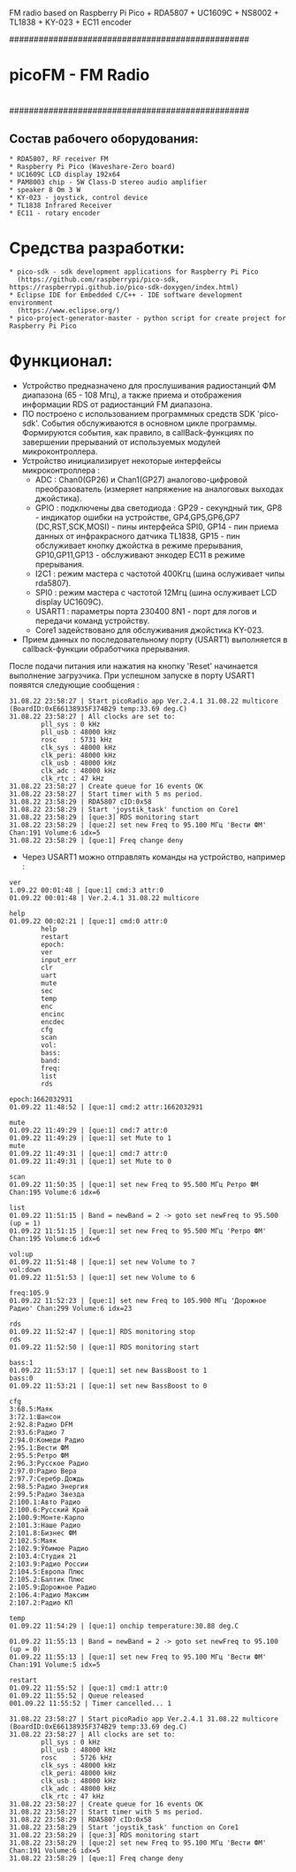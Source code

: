 FM radio based on Raspberry Pi Pico + RDA5807 + UC1609C + NS8002 + TL1838 + KY-023 + EC11 encoder

#################################################
#
#            picoFM - FM Radio
#
#################################################


## Состав рабочего оборудования:

```
* RDA5807, RF receiver FM
* Raspberry Pi Pico (Waveshare-Zero board)
* UC1609C LCD display 192x64
* PAM8003 chip - 5W Class-D stereo audio amplifier
* speaker 8 Om 3 W
* KY-023 - joystick, control device
* TL1838 Infrared Receiver
* EC11 - rotary encoder
```


# Средства разработки:

```
* pico-sdk - sdk development applications for Raspberry Pi Pico
  (https://github.com/raspberrypi/pico-sdk, https://raspberrypi.github.io/pico-sdk-doxygen/index.html)
* Eclipse IDE for Embedded C/C++ - IDE software development environment
  (https://www.eclipse.org/)
* pico-project-generator-master - python script for create project for Raspberry Pi Pico
```


# Функционал:
* Устройство предназначено для прослушивания радиостанций ФМ диапазона (65 - 108 Мгц),
  а также приема и отображения информации RDS от радиостанций FM диапазона.
* ПО построено с использованием программных средств SDK 'pico-sdk'.
  События обслуживаются в основном цикле программы. Формируются события, как правило, в callBack-функциях
  по завершении прерываний от используемых модулей микроконтроллера.
* Устройство инициализирует некоторые интерфейсы микроконтроллера :
  - ADC : Chan0(GP26) и Chan1(GP27) аналогово-цифровой преобразователь (измеряет напряжение на аналоговых выходах джойстика).
  - GPIO : подключены два светодиода : GP29 - секундный тик, GP8 - индикатор ошибки на устройстве,
           GP4,GP5,GP6,GP7 (DC,RST,SCK,MOSI) - пины интерфейса SPI0, GP14 - пин приема данных от
           инфракрасного датчика TL1838, GP15 - пин обслуживает кнопку джойстка в режиме прерывания,
           GP10,GP11,GP13 - обслуживают энкодер EC11 в режиме прерывания.
  - I2C1 : режим мастера с частотой 400Кгц (шина ослуживает чипы rda5807).
  - SPI0 : режим мастера с частотой 12Мгц (шина ослуживает LCD display UC1609C).
  - USART1 : параметры порта 230400 8N1 - порт для логов и передачи команд устройству.
  - Core1 задействовано для обслуживания джойстика KY-023.
* Прием данных по последовательному порту (USART1) выполняется в callback-функции обработчика прерывания.

После подачи питания или нажатия на кнопку 'Reset' начинается выполнение загрузчика.
При успешном запуске в порту USART1 появятся следующие сообщения :


```
31.08.22 23:58:27 | Start picoRadio app Ver.2.4.1 31.08.22 multicore (BoardID:0xE66138935F374B29 temp:33.69 deg.C)
31.08.22 23:58:27 | All clocks are set to:
        pll_sys : 0 kHz
        pll_usb : 48000 kHz
        rosc    : 5731 kHz
        clk_sys : 48000 kHz
        clk_peri: 48000 kHz
        clk_usb : 48000 kHz
        clk_adc : 48000 kHz
        clk_rtc : 47 kHz
31.08.22 23:58:27 | Create queue for 16 events OK
31.08.22 23:58:27 | Start timer with 5 ms period.
31.08.22 23:58:29 | RDA5807 cID:0x58
31.08.22 23:58:29 | Start 'joystik_task' function on Core1
31.08.22 23:58:29 | [que:3] RDS monitoring start
31.08.22 23:58:29 | [que:2] set new Freq to 95.100 МГц 'Вести ФМ' Chan:191 Volume:6 idx=5
31.08.22 23:58:29 | [que:1] Freq change deny
```

* Через USART1 можно отправлять команды на устройство, например :

```
ver
1.09.22 00:01:48 | [que:1] cmd:3 attr:0
01.09.22 00:01:48 | Ver.2.4.1 31.08.22 multicore

help
01.09.22 00:02:21 | [que:1] cmd:0 attr:0
        help
        restart
        epoch:
        ver
        input_err
        clr
        uart
        mute
        sec
        temp
        enc
        encinc
        encdec
        cfg
        scan
        vol:
        bass:
        band:
        freq:
        list
        rds

epoch:1662032931
01.09.22 11:48:52 | [que:1] cmd:2 attr:1662032931

mute
01.09.22 11:49:29 | [que:1] cmd:7 attr:0
01.09.22 11:49:29 | [que:1] set Mute to 1
mute
01.09.22 11:49:31 | [que:1] cmd:7 attr:0
01.09.22 11:49:31 | [que:1] set Mute to 0

scan
01.09.22 11:50:35 | [que:1] set new Freq to 95.500 МГц Ретро ФМ Chan:195 Volume:6 idx=6

list
01.09.22 11:51:15 | Band = newBand = 2 -> goto set newFreq to 95.500 (up = 1)
01.09.22 11:51:15 | [que:1] set new Freq to 95.500 МГц 'Ретро ФМ' Chan:195 Volume:6 idx=6

vol:up
01.09.22 11:51:48 | [que:1] set new Volume to 7
vol:down
01.09.22 11:51:53 | [que:1] set new Volume to 6

freq:105.9
01.09.22 11:52:23 | [que:1] set new Freq to 105.900 МГц 'Дорожное Радио' Chan:299 Volume:6 idx=23

rds
01.09.22 11:52:47 | [que:1] RDS monitoring stop
rds
01.09.22 11:52:50 | [que:1] RDS monitoring start

bass:1
01.09.22 11:53:17 | [que:1] set new BassBoost to 1
bass:0
01.09.22 11:53:21 | [que:1] set new BassBoost to 0

cfg
3:68.5:Маяк
3:72.1:Шансон
2:92.8:Радио DFM
2:93.6:Радио 7
2:94.0:Комеди Радио
2:95.1:Вести ФМ
2:95.5:Ретро ФМ
2:96.3:Русское Радио
2:97.0:Радио Вера
2:97.7:Серебр.Дождь
2:98.5:Радио Энергия
2:99.5:Радио Звезда
2:100.1:Авто Радио
2:100.6:Русский Край
2:100.9:Монте-Карло
2:101.3:Наше Радио
2:101.8:Бизнес ФМ
2:102.5:Маяк
2:102.9:Ўбимое Радио
2:103.4:Студия 21
2:103.9:Радио России
2:104.5:Европа Плюс
2:105.2:Балтик Плюс
2:105.9:Дорожное Радио
2:106.4:Радио Максим
2:107.2:Радио КП

temp
01.09.22 11:54:29 | [que:1] onchip temperature:30.88 deg.C

01.09.22 11:55:13 | Band = newBand = 2 -> goto set newFreq to 95.100 (up = 0)
01.09.22 11:55:13 | [que:1] set new Freq to 95.100 МГц 'Вести ФМ' Chan:191 Volume:5 idx=5

restart
01.09.22 11:55:52 | [que:1] cmd:1 attr:0
01.09.22 11:55:52 | Queue released
001.09.22 11:55:52 | Timer cancelled... 1

31.08.22 23:58:27 | Start picoRadio app Ver.2.4.1 31.08.22 multicore (BoardID:0xE66138935F374B29 temp:33.69 deg.C)
31.08.22 23:58:27 | All clocks are set to:
        pll_sys : 0 kHz
        pll_usb : 48000 kHz
        rosc    : 5726 kHz
        clk_sys : 48000 kHz
        clk_peri: 48000 kHz
        clk_usb : 48000 kHz
        clk_adc : 48000 kHz
        clk_rtc : 47 kHz
31.08.22 23:58:27 | Create queue for 16 events OK
31.08.22 23:58:27 | Start timer with 5 ms period.
31.08.22 23:58:29 | RDA5807 cID:0x58
31.08.22 23:58:29 | Start 'joystik_task' function on Core1
31.08.22 23:58:29 | [que:3] RDS monitoring start
31.08.22 23:58:29 | [que:2] set new Freq to 95.100 МГц 'Вести ФМ' Chan:191 Volume:6 idx=5
31.08.22 23:58:29 | [que:1] Freq change deny
```
